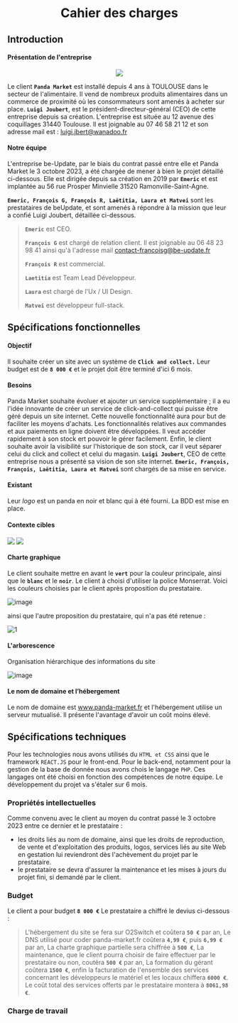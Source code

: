 #                       <p align="center"> Cahier des charges</p>
## Introduction  

#### Présentation de l'entreprise

<p align="center">
  <img src="https://github.com/Matvei1995/mycacao/assets/92799729/7d3b194b-7a24-444d-8c04-d8822a668932">
</p>



Le client **`Panda Market`** est installé depuis 4 
ans à TOULOUSE dans le secteur de l'alimentaire.
Il vend de nombreux produits alimentaires dans un commerce de proximité où les consommateurs sont amenés à acheter sur place.
**`Luigi Joubert`**, est le président-directeur-général (CEO) de cette entreprise depuis sa création.
L'entreprise est située au 12 avenue des coquillages 31440 Toulouse.
Il est joignable au 07 46 58 21 12 et son adresse mail est : luigi.jbert@wanadoo.fr

#### Notre équipe

L'entreprise be-Update, par le biais du contrat passé entre elle et Panda Market le 3 octobre 2023, a été chargée de mener à bien le projet détaillé ci-dessous. Elle est dirigée depuis sa création en 2019 par **`Emeric`** et est implantée au 56 rue Prosper Minvielle 31520 Ramonville-Saint-Agne.

**`Emeric, François G, François R, Laëtitia, Laura et Matvei`** sont les prestataires de beUpdate, et sont amenés à répondre à la mission que leur a confié Luigi Joubert, détaillée ci-dessous.

> **`Emeric`** est CEO.
> 
> **`François G`** est chargé de relation client. Il est joignable au 06 48 23 98 41 ainsi qu'à l'adresse mail contact-francoisg@be-update.fr
> 
> **`François R`** est commercial.
> 
> **`Laetitia`** est Team Lead Développeur.
> 
> **`Laura`** est chargé de l'Ux / UI Design.
> 
> **`Matvei`** est développeur full-stack.


## Spécifications fonctionnelles

#### Objectif
Il souhaite créer un site avec un système de  **`Click and collect.`**
Leur budget est de **`8 000 €`** et le projet doit être terminé d'ici 6 mois.

#### Besoins

Panda Market souhaite évoluer et ajouter un service supplémentaire ; il a eu l'idée innovante de créer un service de click-and-collect qui puisse être géré depuis un site internet. 
Cette nouvelle fonctionnalité aura pour but de faciliter les moyens d'achats. 
Les fonctionnalités relatives aux commandes et aux paiements en ligne doivent être développées.
Il veut accéder rapidement à son stock ert pouvoir le gérer facilement.
Enfin, le client souhaite avoir la visibilité sur l'historique de son stock, car il veut séparer celui du click and collect et celui du magasin.
**`Luigi Joubert`**, CEO de cette entreprise nous a présenté sa vision de son site internet.
**`Emeric, François, François, Laëtitia, Laura et Matvei`** sont chargés de sa mise en service. 

#### Existant
Leur *logo* est un panda en noir et blanc qui à été fourni.
La BDD est mise en place.


#### Contexte cibles

<img align="center" src="https://github.com/Matvei1995/mycacao/assets/92799729/ea22cf1b-cd6d-4552-98b1-084d2e40cc6b"> 
<img align="center" src="https://github.com/Matvei1995/mycacao/assets/92799729/57cdd95b-5b2a-45be-ad56-d8b0005a7189">


#### Charte graphique
Le client souhaite mettre en avant le **`vert`** pour la couleur principale, ainsi que le **`blanc`** et le **`noir`**.
Le client à choisi d'utiliser la police Monserrat.
Voici les couleurs choisies par le client après proposition du prestataire.

![image](https://github.com/Matvei1995/mycacao/assets/92799729/d12b45a9-1c98-42cc-99d7-fd81d7439f36)

ainsi que l'autre proposition du prestataire, qui n'a pas été retenue :

![1](https://github.com/Matvei1995/mycacao/assets/92799729/11753b16-0260-4b5a-92ee-59ed84f636a9)




#### L'arborescence
Organisation hiérarchique des informations du site

![image](https://github.com/Matvei1995/mycacao/assets/92799729/b9724bb9-d5d5-4353-bffb-30bca57526d1)

  

#### Le nom de domaine et l’hébergement
Le nom de domaine est www.panda-market.fr et l'hébergement utilise un serveur mutualisé.
Il présente l'avantage d'avoir un coût moins élevé.

## Spécifications techniques
Pour les technologies nous avons utilisés du `HTML et CSS` ainsi que le framework `REACT.JS` pour le front-end.
Pour le back-end, notamment pour la gestion de la base de donnée nous avons chois le langage `PHP`.
Ces langages ont été choisi en fonction des compétences de notre équipe.
Le développement du projet va s'étaler sur 6 mois.

### Propriétés intellectuelles

Comme convenu avec le client au moyen du contrat passé le 3 octobre 2023 entre ce dernier et le prestataire :
 - les droits liés au nom de domaine, ainsi que les droits de reproduction, de vente et d'exploitation des produits, logos, services liés au site Web en gestation lui reviendront dès l'achèvement du projet par le prestataire.
 - le prestataire se devra d'assurer la maintenance et les mises à jours du projet fini, si demandé par le client.

### Budget
Le client a pour budget **`8 000 €`**
Le prestataire a chiffré le devius ci-dessous :
> L'hébergement du site se fera sur O2Switch et coûtera **`50 €`** par an,
> Le DNS utilisé pour coder panda-market.fr coûtera **`4,99 €`**, puis **`6,99 €`** par an,
> La charte graphique partielle sera chiffrée à **`500 €`**,
> La maintenance, que le client pourra choisir de faire effectuer par le prestataire ou non, coutêra **`500 €`** par an,
> La formation du gérant coûtera **`1500 €`**,
> enfin la facturation de l'ensemble des services concernant les développeurs le matériel et les locaux chiffera **`6000 €`**.
Le coût total des services offerts par le prestataire montera à **`8061,98 €`**.

### Charge de travail


